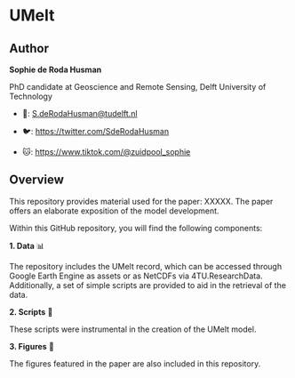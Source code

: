 # UMelt

## Author
**Sophie de Roda Husman** 

PhD candidate at Geoscience and Remote Sensing, Delft University of Technology

* 📧: S.deRodaHusman@tudelft.nl

* 🐦: https://twitter.com/SdeRodaHusman

* 🐱: https://www.tiktok.com/@zuidpool_sophie


## Overview
This repository provides material used for the paper: XXXXX. The paper offers an elaborate exposition of the model development. 

Within this GitHub repository, you will find the following components:

**1. Data** :bar_chart:

The repository includes the UMelt record, which can be accessed through Google Earth Engine as assets or as NetCDFs via 4TU.ResearchData. Additionally, a set of simple scripts are provided to aid in the retrieval of the data.

**2. Scripts** :page_with_curl:

These scripts were instrumental in the creation of the UMelt model.

**3. Figures** :milky_way:

The figures featured in the paper are also included in this repository.




